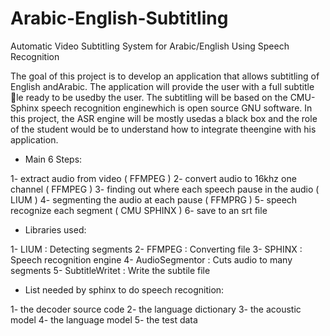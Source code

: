 # Arabic-English-Subtitling
Automatic Video Subtitling System for Arabic/English Using Speech Recognition 

The goal of this project is to develop an application that allows subtitling of English andArabic.  The application will provide the user with a full subtitle le ready to be usedby the user.  The subtitling will be based on the CMU-Sphinx speech recognition enginewhich is open source GNU software.  In this project, the ASR engine will be mostly usedas a black box and the role of the student would be to understand how to integrate theengine with his application.

* Main 6 Steps: 

1- extract audio from video ( FFMPEG )
2- convert audio to 16khz one channel ( FFMPEG )
3- finding out where each speech pause in the audio ( LIUM )
4- segmenting the audio at each pause ( FFMPRG )
5- speech recognize each segment ( CMU SPHINX )
6- save to an srt file

* Libraries used:  

1- LIUM : Detecting segments
2- FFMPEG :  Converting file
3- SPHINX : Speech recognition engine
4- AudioSegmentor : Cuts audio to many segments
5- SubtitleWritet : Write the subtile file

* List needed by sphinx to do speech recognition:

1- the decoder source code
2- the language dictionary
3- the acoustic model
4- the language model
5- the test data
